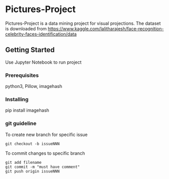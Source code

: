 # Pictures-Project

Pictures-Project is a data mining project for visual projections. The dataset is downloaded from https://www.kaggle.com/lalitharajesh/face-recognition-celebrity-faces-identification/data

## Getting Started

Use Jupyter Notebook to run project

### Prerequisites

python3, Pillow, imagehash

### Installing

pip install imagehash

### git guideline

To create new branch for specific issue

```
git checkout -b issueNNN
```

To commit changes to specific branch

```
git add filename
git commit -m "must have comment"
git push origin issueNNN
```
